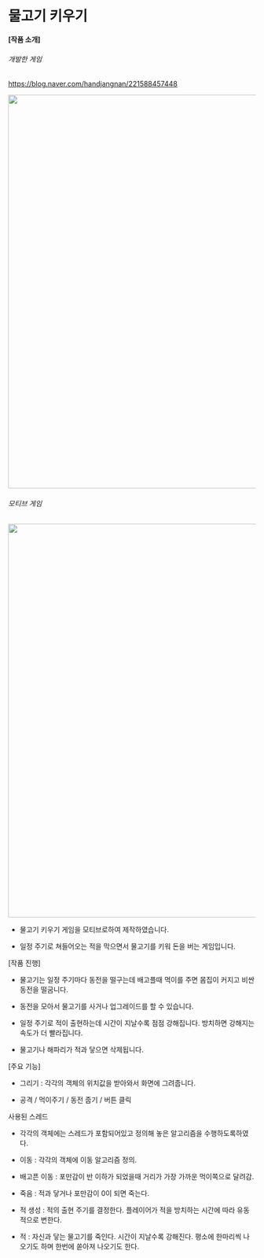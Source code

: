 # 물고기 키우기

**[작품 소개]**

###### 개발한 게임
https://blog.naver.com/handjangnan/221588457448

<img src="https://user-images.githubusercontent.com/65941200/85821588-ed827400-b7b3-11ea-97b3-334c103cc3c4.png" width="800">

###### 모티브 게임

<img src="https://user-images.githubusercontent.com/65941200/85821606-f7a47280-b7b3-11ea-977d-f8f6f4b46025.png" width="800">

 - 물고기 키우기 게임을 모티브로하여 제작하였습니다.

 - 일정 주기로 쳐들어오는 적을 막으면서 물고기를 키워 돈을 버는 게임입니다.



[작품 진행]

- 물고기는 일정 주기마다 동전을 떨구는데 배고플때 먹이를 주면 몸집이 커지고 비싼 동전을 떨굼니다.

- 동전을 모아서 물고기를 사거나 업그레이드를 할 수 있습니다.

- 일정 주기로 적이 출현하는데 시간이 지날수록 점점 강해집니다. 방치하면 강해지는 속도가 더 빨라집니다.

- 물고기나 해파리가 적과 닿으면 삭제됩니다.



[주요 기능]

- 그리기 : 각각의 객체의 위치값을 받아와서 화면에 그려줍니다.

- 공격 / 먹이주기 / 동전 줍기 / 버튼 클릭


사용된 스레드

- 각각의 객체에는 스레드가 포함되어있고 정의해 놓은 알고리즘을 수행하도록하였다.

- 이동 : 각각의 객체에 이동 알고리즘 정의.

- 배고픈 이동 : 포만감이 반 이하가 되었을때 거리가 가장 가까운 먹이쪽으로 달려감.

- 죽음 : 적과 닿거나 포만감이 0이 되면 죽는다.

- 적 생성 : 적의 출현 주기를 결정한다. 플레이어가 적을 방치하는 시간에 따라 유동적으로 변한다.

- 적 : 자신과 닿는 물고기를 죽인다. 시간이 지날수록 강해진다. 평소에 한마리씩 나오기도 하며 한번에 쏟아져 나오기도 한다.
